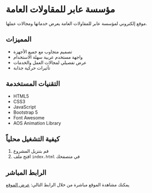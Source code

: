 # مؤسسة عابر للمقاولات العامة

موقع إلكتروني لمؤسسة عابر للمقاولات العامة يعرض خدماتها ومجالات عملها.

## المميزات

- تصميم متجاوب مع جميع الأجهزة
- واجهة مستخدم عربية سهلة الاستخدام
- عرض تفصيلي لمجالات العمل والخدمات
- تأثيرات حركية جذابة

## التقنيات المستخدمة

- HTML5
- CSS3
- JavaScript
- Bootstrap 5
- Font Awesome
- AOS Animation Library

## كيفية التشغيل محلياً

1. قم بتنزيل المشروع
2. افتح ملف `index.html` في متصفحك

## الرابط المباشر

يمكنك مشاهدة الموقع مباشرة من خلال الرابط التالي:
[عرض الموقع](https://[your-username].github.io/[repository-name]) 